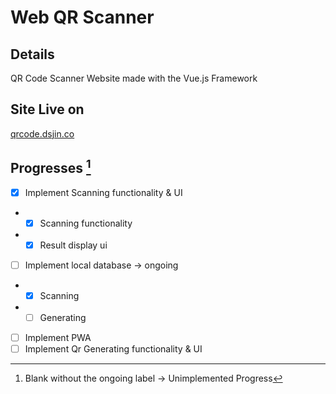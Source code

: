 # Web QR Scanner

## Details

QR Code Scanner Website made with the Vue.js Framework 

## Site Live on
[qrcode.dsjin.co](https://qrcode.dsjin.co)

## Progresses [^1]

- [X] Implement Scanning functionality & UI
- - [X] Scanning functionality
- - [X] Result display ui
- [ ] Implement local database -> ongoing
- - [X] Scanning
- - [ ] Generating
- [ ] Implement PWA
- [ ] Implement Qr Generating functionality & UI

[^1]: Blank without the ongoing label -> Unimplemented Progress
